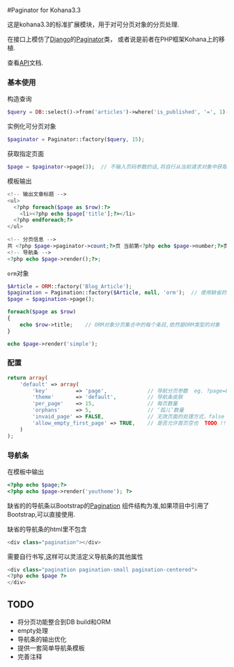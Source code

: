 #Paginator for Kohana3.3

这是kohana3.3的标准扩展模块，用于对可分页对象的分页处理.

在接口上模仿了[Django](https://www.djangoproject.com/)的[Paginator](https://docs.djangoproject.com/en/1.5/topics/pagination/)类，
或者说是前者在PHP框架Kohana上的移植.

查看[API](https://github.com/isme-sun/paginator/blob/master/API.md)文档.

### 基本使用

构造查询

~~~ php
$query = DB::select()->from('articles')->where('is_published', '=', 1)->where('category_id', '=', '2');
~~~

实例化可分页对象

~~~ php
$paginator = Paginator::factory($query, 15);
~~~

获取指定页面

~~~ php
$page = $paginator->page(3);  // 不输入页码参数的话,将自行从当前请求对象中获取,如果也不存在,默认为1
~~~

模板输出

~~~ php
<!-- 输出文章标题 -->
<ul>
  <?php foreach($page as $row):?> 
    <li><?php echo $page['title'];?></li>
  <?php endforeach;?>
</ul>
    
<!-- 分页信息 -->
共 <?php $page->paginator->count;?>页 当前第<?php echo $page->number;?>页
<!-- 导航条 -->
<?php echo $page->render();?>;
~~~

`orm`对象

~~~ php
$Article = ORM::factory('Blog_Article');
$pagination = Pagination::factory($Article, null, 'orm');  // 使用缺省的分页数量,指定分页目标为ORM
$page = $pagination->page();

foreach($page as $row) 
{
    echo $row->title;    // ORM对象分页集合中的每个条目,依然是ORM类型的对象
}

echo $page->render('simple');
~~~


### 配置

~~~ php
return array(
    'default' => array(
        'key'         => 'page',             // 导航分页参数  eg. ?page=8
        'theme'       => 'default',          // 导航条皮肤
        'per_page'    => 15,                 // 每页数量
        'orphans'     => 5,                  // ‘孤儿’数量
        'invaid_page' => FALSE,              // 无效页面的处理方式，false 静默
        'allow_empty_first_page' => TRUE,    // 是否允许首页空也  TODO !!
    ) 
);
~~~

### 导航条

在模板中输出

~~~ php
<?php echo $page;?>
<?php echo $page->render('youtheme'); ?>
~~~

缺省的的导航条以Bootstrap的[Pagination](http://twitter.github.io/bootstrap/components.html#pagination)
组件结构为准,如果项目中引用了Bootstrap,可以直接使用.

缺省的导航条的html里不包含

~~~ php
<div class="pagination"></div>
~~~

需要自行书写,这样可以灵活定义导航条的其他属性

~~~ php
<div class="pagination pagination-small pagination-centered">
<?php echo $page ?>
</div>
~~~

## TODO

- 将分页功能整合到DB build和ORM
- empty处理
- 导航条的输出优化
- 提供一套简单导航条模板
- 完善注释
